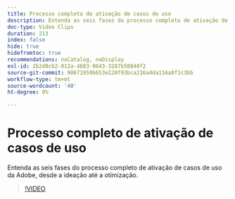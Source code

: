 ```yaml
---
title: Processo completo de ativação de casos de uso
description: Entenda as seis fases do processo completo de ativação de casos de uso da Adobe, desde a ideação até a otimização.
doc-type: Video Clips
duration: 213
index: false
hide: true
hidefromtoc: true
recommendations: noCatalog, noDisplay
exl-id: 2b2d8cb2-012a-4683-9643-3287b58840f2
source-git-commit: 90671959b653e120f93bca216a4da116a8f1c3bb
workflow-type: tm+mt
source-wordcount: '40'
ht-degree: 0%

---
```


# Processo completo de ativação de casos de uso

Entenda as seis fases do processo completo de ativação de casos de uso da Adobe, desde a ideação até a otimização.

<!-- 65_S651_3442537_212_endtoend-use-case-activation-process -->
>[!VIDEO](https://video.tv.adobe.com/v/3458248/?learn=on&enablevpops=true)

